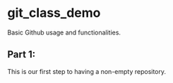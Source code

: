 # git_class_demo
Basic Github usage and functionalities.

## Part 1:
This is our first step to having a non-empty repository.

